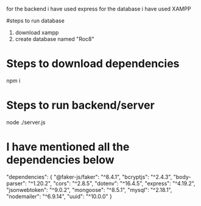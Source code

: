 for the backend i have used express
for the database i have used XAMPP

#steps to run database
1. download xampp 
2. create database named "Roc8"
   
# Steps to download dependencies
npm i

# Steps to run backend/server
node ./server.js

# I have mentioned all the dependencies below

  "dependencies": {
    "@faker-js/faker": "^8.4.1",
    "bcryptjs": "^2.4.3",
    "body-parser": "^1.20.2",
    "cors": "^2.8.5",
    "dotenv": "^16.4.5",
    "express": "^4.19.2",
    "jsonwebtoken": "^9.0.2",
    "mongoose": "^8.5.1",
    "mysql": "^2.18.1",
    "nodemailer": "^6.9.14",
    "uuid": "^10.0.0"
  }

